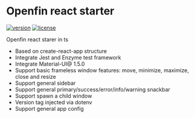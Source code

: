 # Openfin react starter
[![version][version-badge]][CHANGELOG] [![license][license-badge]][LICENSE]

Openfin react starer in ts

* Based on create-react-app structure
* Integrate Jest and Enzyme test framework
* Integrate Material-UI@ 1.5.0
* Support basic frameless window features: move, minimize, maximize, close and resize
* Support general sidebar
* Support general primary/success/error/info/warning snackbar
* Support spawn a child window
* Version tag injected via dotenv
* Support general app config

[LICENSE]: ./LICENSE.md
[CHANGELOG]: ./CHANGELOG.md

[version-badge]: https://img.shields.io/badge/version-0.10.6-blue.svg
[license-badge]: https://img.shields.io/badge/license-MIT-blue.svg